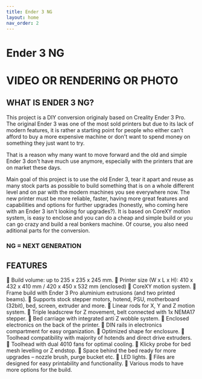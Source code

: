 ```yaml
---
title: Ender 3 NG
layout: home
nav_order: 2
---
```

# Ender 3 NG
# __VIDEO OR RENDERING OR PHOTO__


## WHAT IS ENDER 3 NG?

This project is a DIY conversion originaly based on Creality Ender 3 Pro. The original Ender 3 was one of the most sold printers but due to its lack of modern features, it is rather a starting point for people who either can't afford to buy a more expensive machine or don't want to spend money on something they just want to try.

That is a reason why many want to move forward and the old and simple Ender 3 don't have much use anymore, especially with the printers that are on market these days.

Main goal of this project is to use the old Ender 3, tear it apart and reuse as many stock parts as possible to build something that is on a whole different level and on par with the modern machines you see everywhere now. The new printer must be more reliable, faster, having more great features and capabilities and options for further upgrades (honestly, who coming here with an Ender 3 isn't looking for upgrades?).
It is based on CoreXY motion system, is easy to enclose and you can do a cheap and simple build or you can go crazy and build a real bonkers machine.
Of course, you also need aditional parts for the conversion.
### NG = NEXT GENERATION

## FEATURES
 Build volume: up to 235 x 235 x 245 mm.
 Printer size (W x L x H): 410 x 432 x 410 mm / 420 x 450 x 532 mm (enclosed)
 CoreXY motion system.
 Frame build with Ender 3 Pro aluminium extrusions (and two printed beams).
 Supports stock stepper motors, hotend, PSU, motherboard (32bit), bed, screen, extruder and more.
 Linear rods for X, Y and Z motion system.
 Triple leadscrew for Z movement, belt connected with 1x NEMA17 stepper.
 Bed carriage with integrated anti Z wobble system.
 Enclosed electronics on the back of the printer.
 DIN rails in electronics compartment for easy organization.
 Optimized shape for enclosure.
 Toolhead compatibility with majority of hotends and direct drive extruders.
 Toolhead with dual 4010 fans for optimal cooling.
 Klicky probe for bed mesh levelling or Z endstop.
 Space behind the bed ready for more upgrades – nozzle brush, purge bucket etc.
 LED lights.
 Files are designed for easy printability and functionality.
 Various mods to have more options for the build.


